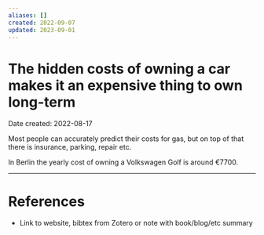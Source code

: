 ```yaml
---
aliases: []
created: 2022-09-07
updated: 2023-09-01
---
```


# The hidden costs of owning a car makes it an expensive thing to own long-term
Date created: 2022-08-17

Most people can accurately predict their costs for gas, but on top of that there is insurance, parking, repair etc.

In Berlin the yearly cost of owning a Volkswagen Golf is around €7700.

---
# References
* Link to website, bibtex from Zotero or note with book/blog/etc summary